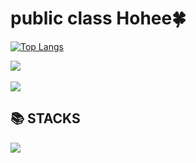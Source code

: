 <div align=left><h1>public class Hohee🍀</h1></div> 

[![Top Langs](https://github-readme-stats.vercel.app/api/top-langs/?username=Choihohee&theme=dark)](https://github.com/Choihohee/github-readme-stats)

<img src="https://github-readme-stats.vercel.app/api/top-langs/?username=Choihohee&layout=compact"><br><br>
<img src="https://github-readme-stats.vercel.app/api?username=Choihohee&show_icons=true">

<div align=left><h2>📚 STACKS</h2></div>
<div align=left> 
  <img src="https://img.shields.io/badge/java-007396?style=for-the-badge&logo=java&logoColor=white"> 
</div>
 
